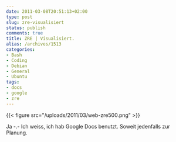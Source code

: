 ```yaml
---
date: 2011-03-08T20:51:13+02:00
type: post
slug: zre-visualisiert
status: publish
comments: true
title: ZRE | Visualisiert.
alias: /archives/1513
categories:
- Bash
- Coding
- Debian
- General
- Ubuntu
tags:
- docs
- google
- zre
---
```


{{< figure src="/uploads/2011/03/web-zre500.png" >}}

Ja -.- Ich weiss, ich hab Google Docs benutzt. Soweit jedenfalls zur Planung.
